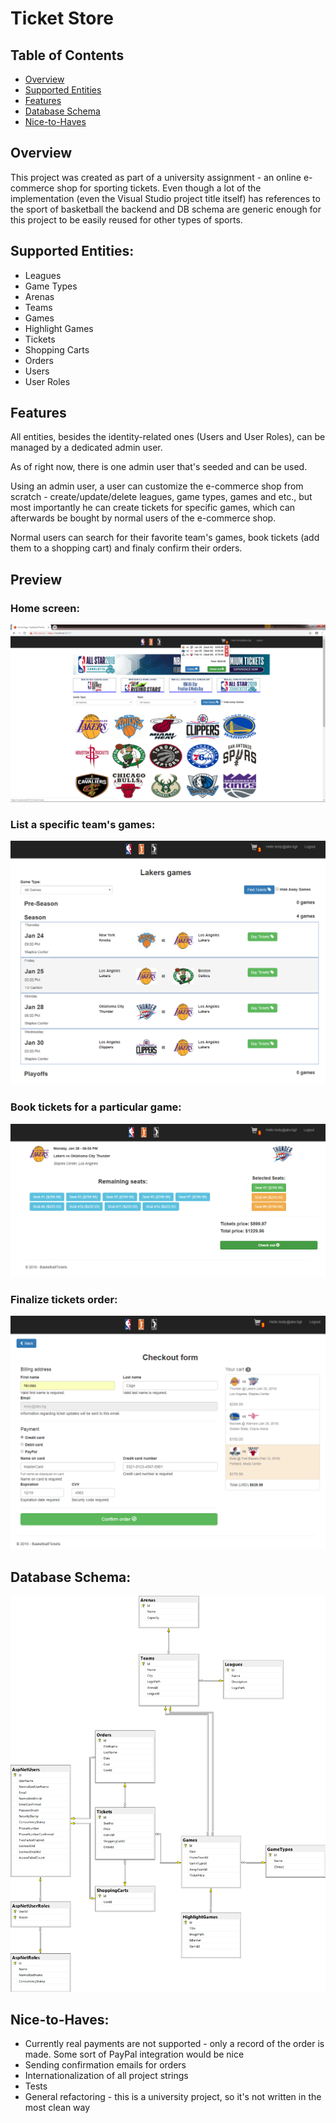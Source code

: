 # Ticket Store

## Table of Contents

  - [Overview](#overview)
  - [Supported Entities](#supported-entities)
  - [Features](#features)
  - [Database Schema](#database-schema)
  - [Nice-to-Haves](#nice-to-haves)

## Overview

This project was created as part of a university assignment - an online e-commerce shop for sporting tickets.
Even though a lot of the implementation (even the Visual Studio project title itself) has references to the sport of basketball 
the backend and DB schema are generic enough for this project to be easily reused for other
types of sports.

## Supported Entities:

* Leagues
* Game Types
* Arenas
* Teams
* Games
* Highlight Games
* Tickets
* Shopping Carts
* Orders
* Users
* User Roles

## Features

All entities, besides the identity-related ones (Users and User Roles), can be managed by a dedicated admin user.

As of right now, there is one admin user that's seeded and can be used.

Using an admin user, a user can customize the e-commerce shop from scratch - create/update/delete leagues, 
game types, games and etc., but most importantly he can create tickets for specific games, which can afterwards
be bought by normal users of the e-commerce shop.

Normal users can search for their favorite team's games, book tickets (add them to a shopping cart) and finaly confirm their orders. 

## Preview

### Home screen:

<p align="center">
    <img src="images/home.png">
</p>

### List a specific team's games:

<p align="center">
    <img src="images/games.PNG">
</p>

### Book tickets for a particular game:

<p align="center">
    <img src="images/booking.PNG">
</p>

### Finalize tickets order:

<p align="center">
    <img src="images/order.PNG">
</p>

## Database Schema:

<p align="center">
    <img src="images/schema.png">
</p>

## Nice-to-Haves:

* Currently real payments are not supported - only a record of the order is made. Some sort of PayPal integration would be nice
* Sending confirmation emails for orders
* Internationalization of all project strings
* Tests
* General refactoring - this is a university project, so it's not written in the most clean way